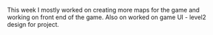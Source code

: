 This week I mostly worked on creating more maps for the game and working on front end of the game. 
Also on worked on game UI - level2 design for project.
